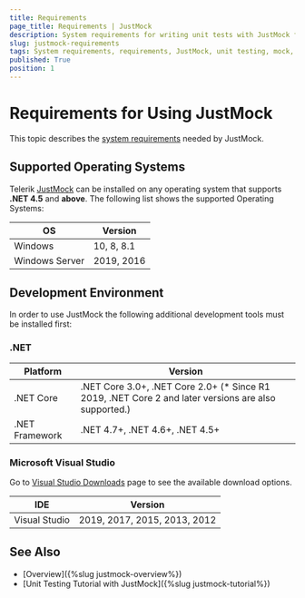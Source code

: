 ```yaml
---
title: Requirements
page_title: Requirements | JustMock
description: System requirements for writing unit tests with JustMock for your WPF application. 
slug: justmock-requirements
tags: System requirements, requirements, JustMock, unit testing, mock, mocking, mocking tool, mocking software, mocking solution, mocking framework, wpf, desktop, windows, presentation, foundation
published: True
position: 1 
---
```


# Requirements for Using JustMock 

This topic describes the [system requirements](https://docs.telerik.com/devtools/justmock/getting-started/system-requirements.html) needed by JustMock.

## Supported Operating Systems

Telerik [JustMock](https://www.telerik.com/products/mocking.aspx) can be installed on any operating system that supports **.NET 4.5** and **above**. The following list shows the supported Operating Systems:

|OS|Version|
|----|----|
|Windows|10, 8, 8.1|
|Windows Server|2019, 2016|

## Development Environment

In order to use JustMock the following additional development tools must be installed first:

### .NET

|Platform|Version|
|----|----|
|.NET Core|.NET Core 3.0+, .NET Core 2.0+ (* Since R1 2019, .NET Core 2 and later versions are also supported.)|
|.NET Framework|.NET 4.7+, .NET 4.6+, .NET 4.5+|

### Microsoft Visual Studio 

Go to [Visual Studio Downloads](https://visualstudio.microsoft.com/downloads/) page to see the available download options.

|IDE|Version|
|----|----|
|Visual Studio|2019, 2017, 2015, 2013, 2012|

## See Also  
* [Overview]({%slug justmock-overview%})
* [Unit Testing Tutorial with JustMock]({%slug justmock-tutorial%})



 
